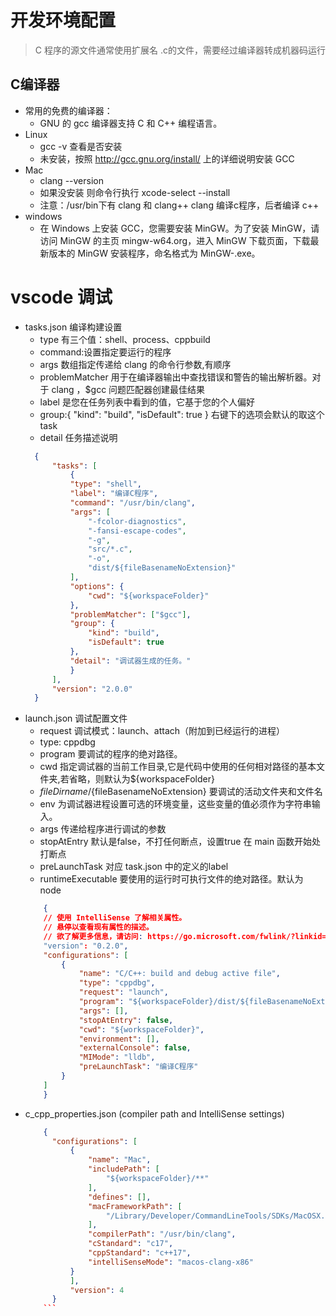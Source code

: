 # 开发环境配置
> C 程序的源文件通常使用扩展名 .c的文件，需要经过编译器转成机器码运行
## C编译器
* 常用的免费的编译器：
  - GNU 的 gcc 编译器支持 C 和 C++ 编程语言。
* Linux
  - gcc -v 查看是否安装
  - 未安装，按照 http://gcc.gnu.org/install/ 上的详细说明安装 GCC
* Mac
  - clang --version
  - 如果没安装 则命令行执行 xcode-select --install 
  - 注意：/usr/bin下有 clang 和 clang++ clang 编译c程序，后者编译 c++
* windows
  - 在 Windows 上安装 GCC，您需要安装 MinGW。为了安装 MinGW，请访问 MinGW 的主页 mingw-w64.org，进入 MinGW 下载页面，下载最新版本的 MinGW 安装程序，命名格式为 MinGW-<version>.exe。
  
# vscode 调试
* tasks.json 编译构建设置
  - type 有三个值：shell、process、cppbuild
  - command:设置指定要运行的程序
  - args 数组指定传递给 clang 的命令行参数,有顺序
  - problemMatcher 用于在编译器输出中查找错误和警告的输出解析器。对于 clang ，$gcc 问题匹配器创建最佳结果
  - label 是您在任务列表中看到的值，它基于您的个人偏好
  - group:{ "kind": "build", "isDefault": true } 右键下的选项会默认的取这个task
  - detail 任务描述说明
  ```json
    {
        "tasks": [
            {
            "type": "shell",
            "label": "编译C程序",
            "command": "/usr/bin/clang",
            "args": [
                "-fcolor-diagnostics",
                "-fansi-escape-codes",
                "-g",
                "src/*.c",
                "-o",
                "dist/${fileBasenameNoExtension}"
            ],
            "options": {
                "cwd": "${workspaceFolder}"
            },
            "problemMatcher": ["$gcc"],
            "group": {
                "kind": "build",
                "isDefault": true
            },
            "detail": "调试器生成的任务。"
            }
        ],
        "version": "2.0.0"
    }

  ```
* launch.json 调试配置文件 
    - request 调试模式：launch、attach（附加到已经运行的进程）
    - type: cppdbg
    - program 要调试的程序的绝对路径。
    - cwd 指定调试器的当前工作目录,它是代码中使用的任何相对路径的基本文件夹,若省略，则默认为${workspaceFolder}
    - ${fileDirname}/${fileBasenameNoExtension} 要调试的活动文件夹和文件名
    - env 为调试器进程设置可选的环境变量，这些变量的值必须作为字符串输入。
    - args 传递给程序进行调试的参数
    - stopAtEntry 默认是false，不打任何断点，设置true 在 main 函数开始处打断点
    - preLaunchTask 对应 task.json 中的定义的label
    - runtimeExecutable 要使用的运行时可执行文件的绝对路径。默认为 node
    ```json
        {
        // 使用 IntelliSense 了解相关属性。
        // 悬停以查看现有属性的描述。
        // 欲了解更多信息，请访问: https://go.microsoft.com/fwlink/?linkid=830387
        "version": "0.2.0",
        "configurations": [
            {
                "name": "C/C++: build and debug active file",
                "type": "cppdbg",
                "request": "launch",
                "program": "${workspaceFolder}/dist/${fileBasenameNoExtension}",
                "args": [],
                "stopAtEntry": false,
                "cwd": "${workspaceFolder}",
                "environment": [],
                "externalConsole": false,
                "MIMode": "lldb",
                "preLaunchTask": "编译C程序"
            }
        ]
        }

    
    ```
* c_cpp_properties.json (compiler path and IntelliSense settings)
  ```json
      {
        "configurations": [
            {
                "name": "Mac",
                "includePath": [
                    "${workspaceFolder}/**"
                ],
                "defines": [],
                "macFrameworkPath": [
                    "/Library/Developer/CommandLineTools/SDKs/MacOSX.sdk/System/Library/Frameworks"
                ],
                "compilerPath": "/usr/bin/clang",
                "cStandard": "c17",
                "cppStandard": "c++17",
                "intelliSenseMode": "macos-clang-x86"
            }
            ],
            "version": 4
        }
      ```